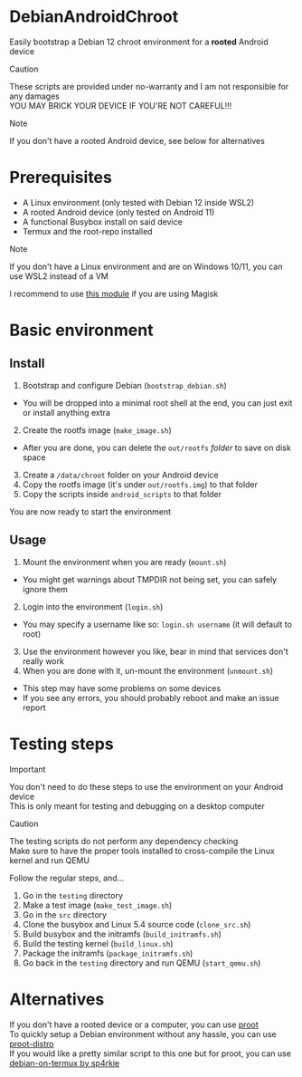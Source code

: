 # DebianAndroidChroot
Easily bootstrap a Debian 12 chroot environment for a **rooted** Android device
> [!CAUTION]
> These scripts are provided under no-warranty and I am not responsible for any damages<br>
> YOU MAY BRICK YOUR DEVICE IF YOU'RE NOT CAREFUL!!!

> [!NOTE]  
> If you don't have a rooted Android device, see below for alternatives

# Prerequisites
- A Linux environment (only tested with Debian 12 inside WSL2)
- A rooted Android device (only tested on Android 11)
- A functional Busybox install on said device
- Termux and the root-repo installed

> [!NOTE]  
> If you don't have a Linux environment and are on Windows 10/11, you can use WSL2 instead of a VM

I recommend to use [this module](https://github.com/Magisk-Modules-Alt-Repo/BuiltIn-BusyBox) if you are using Magisk

# Basic environment

## Install
1. Bootstrap and configure Debian (`bootstrap_debian.sh`)
- You will be dropped into a minimal root shell at the end, you can just exit or install anything extra
2. Create the rootfs image (`make_image.sh`)
- After you are done, you can delete the `out/rootfs` *folder* to save on disk space
3. Create a `/data/chroot` folder on your Android device
4. Copy the rootfs image (it's under `out/rootfs.img`) to that folder
5. Copy the scripts inside `android_scripts` to that folder

You are now ready to start the environment

## Usage
1. Mount the environment when you are ready (`mount.sh`)
- You might get warnings about TMPDIR not being set, you can safely ignore them
2. Login into the environment (`login.sh`)
- You may specify a username like so: `login.sh username` (it will default to root)
3. Use the environment however you like, bear in mind that services don't really work
4. When you are done with it, un-mount the environment (`unmount.sh`)
- This step may have some problems on some devices
- If you see any errors, you should probably reboot and make an issue report

# Testing steps
> [!IMPORTANT]
> You don't need to do these steps to use the environment on your Android device<br>
> This is only meant for testing and debugging on a desktop computer

> [!CAUTION]
> The testing scripts do not perform any dependency checking<br>
> Make sure to have the proper tools installed to cross-compile the Linux kernel and run QEMU

Follow the regular steps, and...
1. Go in the `testing` directory
2. Make a test image (`make_test_image.sh`)
3. Go in the `src` directory
4. Clone the busybox and Linux 5.4 source code (`clone_src.sh`)
5. Build busybox and the initramfs (`build_initramfs.sh`)
6. Build the testing kernel (`build_linux.sh`)
7. Package the initramfs (`package_initramfs.sh`)
8. Go back in the `testing` directory and run QEMU (`start_qemu.sh`)

# Alternatives
If you don't have a rooted device or a computer, you can use [proot](https://wiki.termux.com/wiki/PRoot)<br>
To quickly setup a Debian environment without any hassle, you can use [proot-distro](https://wiki.termux.com/wiki/PRoot#Installing_Linux_distributions)<br>
If you would like a pretty similar script to this one but for proot, you can use [debian-on-termux by sp4rkie](https://github.com/sp4rkie/debian-on-termux)